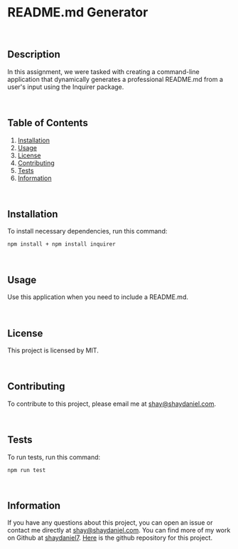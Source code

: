 # **README.md Generator**

<br/>

## Description
In this assignment, we were tasked with creating a command-line application that dynamically generates a professional README.md from a user's input using the Inquirer package.

<br/>

## Table of Contents
1. [Installation](#installation)
2. [Usage](#usage)
3. [License](#license)
4. [Contributing](#contributing)
5. [Tests](#tests)
6. [Information](#info)

<br/>

## Installation
To install necessary dependencies, run this command:
```
npm install + npm install inquirer
```

<br/>

## Usage
Use this application when you need to include a README.md.    

<br/>

## License
This project is licensed by MIT.

<br/>

## Contributing
To contribute to this project, please email me at shay@shaydaniel.com.

<br/>

## Tests
To run tests, run this command:
```
npm run test
```

<br/>

## Information
If you have any questions about this project, you can open an issue or contact me directly at shay@shaydaniel.com. You can find more of my work on Github at [shaydaniel7](https://github.com/shaydaniel7/).  [Here](https://github.com/shaydaniel7/readme.generator "Link to github repository") is the github repository for this project.

